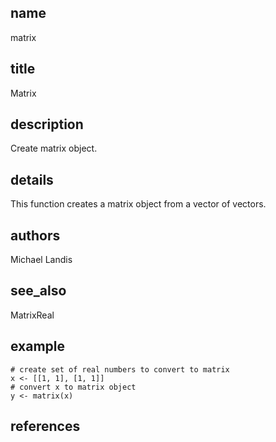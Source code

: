 ## name
matrix
## title
Matrix
## description
Create matrix object.
## details
This function creates a matrix object from a vector of vectors.
## authors
Michael Landis
## see_also
MatrixReal
## example
    # create set of real numbers to convert to matrix
    x <- [[1, 1], [1, 1]]
    # convert x to matrix object
    y <- matrix(x)
## references
